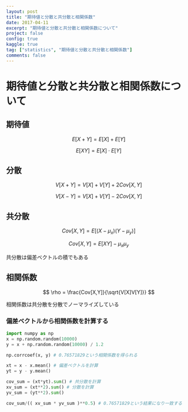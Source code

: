 ```yaml
---
layout: post
title: "期待値と分散と共分散と相関係数"
date: 2017-04-11
excerpt: "期待値と分散と共分散と相関係数について"
project: false
config: true
kaggle: true
tag: ["statistics", "期待値と分散と共分散と相関係数"]
comments: false
---
```


# 期待値と分散と共分散と相関係数について

## 期待値

$$
E[X+Y] = E[X] + E[Y]
$$

$$
E[XY] = E[X] \cdot E[Y]
$$

## 分散

$$
V[X+Y] = V[X] + V[Y] + 2Cov[X,Y]
$$

$$
V[X-Y] = V[X] + V[Y] - 2Cov[X,Y]
$$

## 共分散

$$
Cov[X,Y] = E[(X-\mu_x)(Y-\mu_y)]
$$

$$
Cov[X,Y] = E[XY] - \mu_x \mu_y
$$

共分散は偏差ベクトルの積でもある


## 相関係数

$$
\rho = \frac{Cov[X,Y]}{\sqrt{V[X]V[Y]}}
$$

相関係数は共分散を分散でノーマライズしている

### 偏差ベクトルから相関係数を計算する

```python
import numpy as np
x = np.random.random(10000)
y = x + np.random.random(10000) / 1.2

np.corrcoef(x, y) # 0.76571829という相関係数を得られる

xt = x - x.mean() # 偏差ベクトルを計算
yt = y - y.mean()

cov_sum = (xt*yt).sum() # 共分散を計算
xv_sum = (xt**2).sum() # 分散を計算
yv_sum = (yt**2).sum() 

cov_sum/(( xv_sum * yv_sum )**0.5) # 0.76571829という結果になり一致する
```



